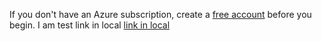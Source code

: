 If you don't have an Azure subscription, create a [free account](https://azure.microsoft.com/free/) before you begin.
I am test link in local [link in local](https://docs.microsoft.com/en-us/)